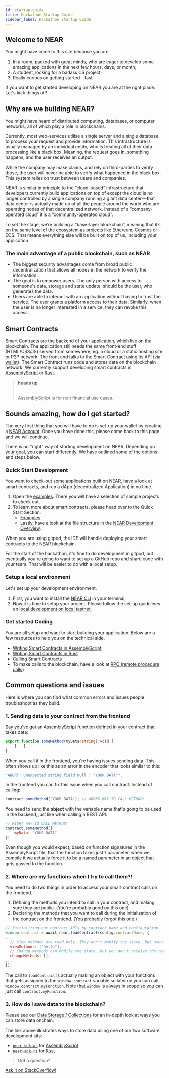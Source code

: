 ```yaml
---
id: startup-guide
title: Hackathon Startup Guide
sidebar_label: Hackathon Startup Guide
---
```


## Welcome to NEAR

You might have come to this site because you are
1. In a room, packed with great minds, who are eager to develop some amazing applications in the next few hours, days, or month;
2. A student, looking for a badass CS project;
3. Really curious on getting started - fast.

If you want to get started developing on NEAR you are at the right place. Let's kick things off!

## Why are we building NEAR?

You might have heard of distributed computing, databases, or computer networks; all of which play a role in blockchains.

Currently, most web-services utilise a single server and a single database to process your request and provide information. This infrastructure is usually managed by an individual entity, who is treating all of their data processing like a black box. Meaning, the request goes in, something happens, and the user receives an output.

While the company may make claims, and rely on third-parties to verify those, the user will never be able to verify what happened in the black box. This system relies on trust between users and companies.

NEAR is similar in principle to the “cloud-based” infrastructure that developers currently build applications on top of except the cloud is no longer controlled by a single company running a giant data center — that data center is actually made up of all the people around the world who are operating nodes of that decentralized network. Instead of a “company-operated cloud” it is a “community-operated cloud”.

To set the stage, we’re building a “base-layer blockchain”, meaning that it’s on the same level of the ecosystem as projects like Ethereum, Cosmos or EOS. That means everything else will be built on top of us, including your application.

### The main advantage of a public blockchain, such as NEAR
* The biggest security advantages come from broad public decentralization that allows all nodes in the network to verify the information.
* The goal is to empower users. The only person with access to someone's data, storage and state update, should be the user, who generates the data.
* Users are able to interact with an application without having to trust the service. The user grants a platform access to their data. Similarly, when the user is no longer interested in a service, they can revoke this access.

## Smart Contracts
Smart Contracts are the backend of your application, which live on the blockchain. The application still needs the same front-end stuff (HTML/CSS/JS) served from somewhere, eg. a cloud or a static hosting site or P2P network. The front end talks to the Smart Contract using its API (via [wallet](/docs/local-setup/create-account)). The Smart Contract runs code and stores data on the blockchain network.
We currently support developing smart contracts in [AssemblyScript](https://assemblyscript.org/introduction.html) or [Rust](https://www.rust-lang.org/).

<blockquote class="warning">
<strong>heads up</strong><br><br>

AssemblyScript is for non financial use cases.

</blockquote>

## Sounds amazing, how do I get started?

The very first thing that you will have to do is set-up your wallet by creating a [NEAR Account](/docs/local-setup/create-account). Once you have done this, please come back to this page and we will continue.

There is no "right" way of starting development on NEAR. Depending on your goal, you can start differently. We have outlined some of the options and steps below.

### Quick Start Development

You want to check-out some applications built on NEAR, have a look at smart contracts, and run a dApp (decentralized Application) in no time.

1. Open the [examples](https://near.dev/). There you will have a selection of sample projects to check out.
2. To learn more about smart contracts, please head over to the Quick Start Section.
    * [Examples](http://near.dev)
    * Lastly, have a look at the file structure in the [NEAR Development Overview](/docs/quick-start/development-overview).

When you are using gitpod, the IDE will handle deploying your smart contracts to the NEAR blockchain.

For the start of the hackathon, it's fine to do development in gitpod, but eventually you're going to want to set up a GitHub repo and share code with your team. That will be easier to do with a local setup.

### Setup a local environment
Let's set up your development environment.

1. First, you want to install the [NEAR CLI](/docs/development/near-cli) in your terminal;
2. Now it is time to setup your project. Please follow the set-up guidelines on [local development on local testnet](/docs/local-setup/local-dev-testnet).

### Get started Coding
You are all setup and want to start building your application. Below are a few resources to help you on the technical side.
* [Writing Smart Contracts in AssemblyScript](/docs/roles/developer/contracts/assemblyscript)
* [Writing Smart Contracts in Rust](/docs/roles/developer/contracts/near-sdk-rs)
* [Calling Smart Contracts](/docs/development/calling-smart-contracts)
* To make calls to the blockchain, have a look at [RPC (remote procedure calls)](/docs/api/rpc)

## Common questions and issues

Here is where you can find what common errors and issues people troubleshoot as they build.

### **1. Sending data to your contract from the frontend**

Say you've got an AssemblyScript function defined in your contract that takes data:

```ts
export function someMethod(myData:string):void {
    [...]
}
```

When you call it in the frontend, you're having issues sending data. This often shows up like this as an error in the encoder that looks similar to this:

```ts
"ABORT: unexpected string field null : 'YOUR DATA'".
```

In the frontend you can fix this issue when you call contract. Instead of calling:

```javascript
contract.someMethod("YOUR DATA"); // WRONG WAY TO CALL METHOD!
```

You need to send the **object** with the variable name that's going to be used in the backend, just like when calling a REST API.

```javascript
// RIGHT WAY TO CALL METHOD!
contract.someMethod({
    myData: "YOUR DATA"
})
```

Even though you would expect, based on function signatures in the AssemblyScript file, that the function takes just 1 parameter, when we compile it we actually force it to be a named parameter in an object that gets passed to the function.

### 2. Where are my functions when I try to call them?!

You need to do two things in order to access your smart contract calls on the frontend.

1. Defining the methods you intend to call in your contract, and making sure they are public. \(You're probably good on this one\)
2. Declaring the methods that you want to call during the initialization of the contract on the frontend. \(You probably forgot this one.\)

```javascript
// Initializing our contract APIs by contract name and configuration.
window.contract = await near.loadContract(config.contractName, {
...
  // View methods are read only. They don't modify the state, but usually return some value.
  viewMethods: ["hello"],
  // Change methods can modify the state. But you don't receive the returned value when called.
  changeMethods: [],
...
});
```

The call to `loadContract` is actually making an object with your functions that gets assigned to the `window.contract` variable so later on you can call `window.contract.myFunction`. Note that `window` is always in scope so you can just call `contract.myFunction`.

### 3. How do I save data to the blockchain?

Please see our [Data Storage / Collections](/docs/concepts/data-storage) for an in-depth look at ways you can store data onchain.

The link above illustrates ways to store data using one of our two software development kits:

* [`near-sdk-as`](https://github.com/near/near-sdk-as) for [AssemblyScript](https://www.assemblyscript.org/)
* [`near-sdk-rs`](https://github.com/near/near-sdk-as) for [Rust](https://www.rust-lang.org/)

>Got a question?
<a href="https://stackoverflow.com/questions/tagged/nearprotocol">
  <h8>Ask it on StackOverflow!</h8>
</a>